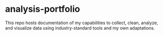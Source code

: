 # analysis-portfolio
This repo hosts documentation of my capabilities to collect, clean, analyze, and visualize data using industry-standard tools and my own adaptations.
